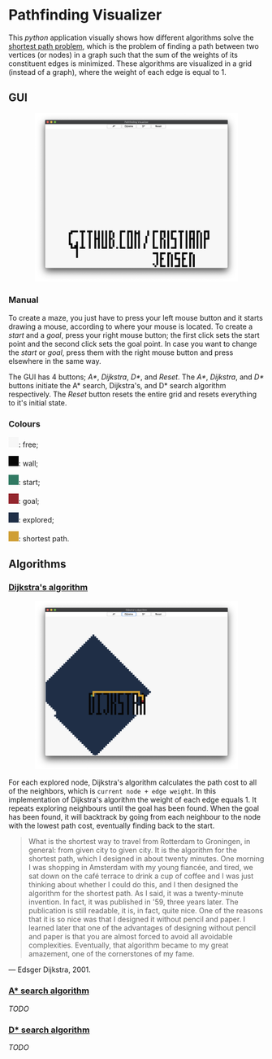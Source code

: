 # Pathfinding Visualizer
This _python_ application visually shows how different algorithms solve the [shortest path problem](https://en.wikipedia.org/wiki/Shortest_path_problem), which is the problem of finding a path between two vertices (or nodes) in a graph such that the sum of the weights of its constituent edges is minimized. These algorithms are visualized in a grid (instead of a graph), where the weight of each edge is equal to 1.

## GUI

<p align="center">
  <img src="images/gui.png" width=400>
</p>

### Manual

To create a maze, you just have to press your left mouse button and it starts drawing a mouse, according to where your mouse is located. To create a _start_ and a _goal_, press your right mouse button; the first click sets the start point and the second click sets the goal point. In case you want to change the _start_ or _goal_, press them with the right mouse button and press elsewhere in the same way.

The GUI has 4 buttons; _A*_, _Dijkstra_, _D*_, and _Reset_. The _A*_, _Dijkstra_, and _D*_ buttons initiate the A* search, Dijkstra's, and D* search algorithm respectively. The _Reset_ button resets the entire grid and resets everything to it's initial state. 

### Colours

![Free colour](images/colour_free.png): free;

![Wall colour](images/colour_wall.png): wall;

![Start colour](images/colour_start.png): start;

![Goal colour](images/colour_goal.png): goal;

![Explored colour](images/colour_explored.png): explored;

![Path colour](images/colour_path.png): shortest path.

## Algorithms

### [Dijkstra's algorithm](https://en.wikipedia.org/wiki/Dijkstra%27s_algorithm)

<p align="center">
  <img src="images/dijkstra.png" width=400>
</p>

For each explored node, Dijkstra's algorithm calculates the path cost to all of the neighbors, which is `current node + edge weight`. In this implementation of Dijkstra's algorithm the weight of each edge equals 1. It repeats exploring neighbours until the goal has been found. When the goal has been found, it will backtrack by going from each neighbour to the node with the lowest path cost, eventually finding back to the start.

> What is the shortest way to travel from Rotterdam to Groningen, in general: from given city to given city. It is the algorithm for the shortest path, which I designed in about twenty minutes. One morning I was shopping in Amsterdam with my young fiancée, and tired, we sat down on the café terrace to drink a cup of coffee and I was just thinking about whether I could do this, and I then designed the algorithm for the shortest path. As I said, it was a twenty-minute invention. In fact, it was published in '59, three years later. The publication is still readable, it is, in fact, quite nice. One of the reasons that it is so nice was that I designed it without pencil and paper. I learned later that one of the advantages of designing without pencil and paper is that you are almost forced to avoid all avoidable complexities. Eventually, that algorithm became to my great amazement, one of the cornerstones of my fame.

— Edsger Dijkstra, 2001.

### [A* search algorithm](https://en.wikipedia.org/wiki/A*_search_algorithm)

_TODO_

### [D* search algorithm](https://en.wikipedia.org/wiki/D*)

_TODO_
